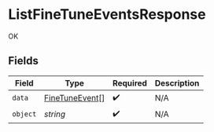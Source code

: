 # ListFineTuneEventsResponse

OK


## Fields

| Field                                                   | Type                                                    | Required                                                | Description                                             |
| ------------------------------------------------------- | ------------------------------------------------------- | ------------------------------------------------------- | ------------------------------------------------------- |
| `data`                                                  | [FineTuneEvent](../../models/shared/finetuneevent.md)[] | :heavy_check_mark:                                      | N/A                                                     |
| `object`                                                | *string*                                                | :heavy_check_mark:                                      | N/A                                                     |